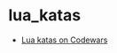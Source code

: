# lua_katas

- [Lua katas on
  Codewars](https://www.codewars.com/kata/search/lua?q=&xids=completed&beta=false&order_by=popularity%20desc)

